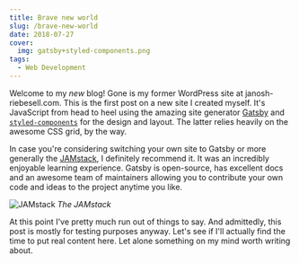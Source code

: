 ```yaml
---
title: Brave new world
slug: /brave-new-world
date: 2018-07-27
cover:
  img: gatsby+styled-components.png
tags:
  - Web Development
---
```


Welcome to my _new_ blog! Gone is my former WordPress site at janosh-riebesell.com. This is the first post on a new site I created myself. It's JavaScript from head to heel using the amazing site generator [Gatsby](https://www.gatsbyjs.org) and [`styled-components`](https://www.styled-components.com) for the design and layout. The latter relies heavily on the awesome CSS grid, by the way.

In case you're considering switching your own site to Gatsby or more generally the [JAMstack](https://jamstack.org), I definitely recommend it. It was an incredibly enjoyable learning experience. Gatsby is open-source, has excellent docs and an awesome team of maintainers allowing you to contribute your own code and ideas to the project anytime you like.

![JAMstack](jamstack.png)
_The JAMstack_

At this point I've pretty much run out of things to say. And admittedly, this post is mostly for testing purposes anyway. Let's see if I'll actually find the time to put real content here. Let alone something on my mind worth writing about.
